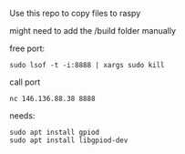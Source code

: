 Use this repo to copy files to raspy

might need to add the /build folder manually


free port:
```
sudo lsof -t -i:8888 | xargs sudo kill
```

call port
``` 
nc 146.136.88.38 8888
```

needs:
```
sudo apt install gpiod
sudo apt install libgpiod-dev
```



